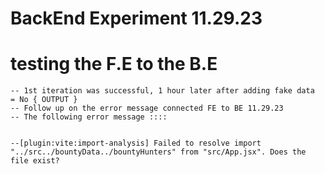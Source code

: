 # BackEnd Experiment 11.29.23

# testing the F.E to the B.E
    -- 1st iteration was successful, 1 hour later after adding fake data
    = No { OUTPUT }
    -- Follow up on the error message connected FE to BE 11.29.23
    -- The following error message ::::
    

    --[plugin:vite:import-analysis] Failed to resolve import "../src../bountyData../bountyHunters" from "src/App.jsx". Does the file exist?
